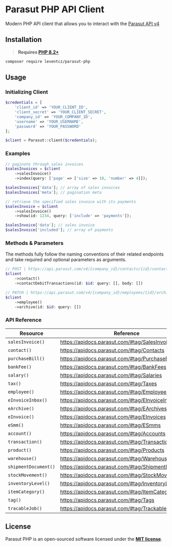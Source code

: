 # Parasut PHP API Client

Modern PHP API client that allows you to interact with the [Parasut API v4](https://apidocs.parasut.com/)

## Installation

> **Requires [PHP 8.2+](https://php.net/releases/)**

```bash
composer require leventcz/parasut-php
```

## Usage

### Initializing Client

```php
$credentials = [
    'client_id' => 'YOUR_CLIENT_ID',
    'client_secret' => 'YOUR_CLIENT_SECRET',
    'company_id' => 'YOUR_COMPANY_ID',
    'username' => 'YOUR_USERNAME',
    'password' => 'YOUR_PASSWORD'
];

$client = Parasut::client($credentials);
```

### Examples

```php
// paginate through sales invoices
$salesInvoices = $client
    ->salesInvoice()
    ->index(query: ['page' => ['size' => 10, 'number' => 4]]);

$salesInvoices['data']; // array of sales invoices   
$salesInvoices['meta']; // pagination meta

// retrieve the specified sales invoice with its payments
$salesInvoice = $client
    ->salesInvoice()
    ->show(id: 1234, query: ['include' => 'payments']);

$salesInvoice['data']; // sales invoice
$salesInvoice['included']; // array of payments
```

### Methods & Parameters

The methods fully follow the naming conventions of their related endpoints and take required and optional parameters as arguments.

```php
// POST | https://api.parasut.com/v4/{company_id}/contacts/{id}/contact_debit_transactions
$client
    ->contact()
    ->contactDebitTransactions(id: $id: query: [], body: [])

// PATCH | https://api.parasut.com/v4/{company_id}/employees/{id}/archive
$client
    ->employee()
    ->archive(id: $id: query: [])
```

### API Reference

| Resource             | Reference                                          |
|----------------------|----------------------------------------------------|
| `salesInvoice()`     | https://apidocs.parasut.com/#tag/SalesInvoices     |
| `contact()`          | https://apidocs.parasut.com/#tag/Contacts          |
| `purchaseBill()`     | https://apidocs.parasut.com/#tag/PurchaseBills     |
| `bankFee()`          | https://apidocs.parasut.com/#tag/BankFees          |
| `salary()`           | https://apidocs.parasut.com/#tag/Salaries          |
| `tax()`              | https://apidocs.parasut.com/#tag/Taxes             |
| `employee()`         | https://apidocs.parasut.com/#tag/Employees         |
| `eInvoiceInbox()`    | https://apidocs.parasut.com/#tag/EInvoiceInboxes   |
| `eArchive()`         | https://apidocs.parasut.com/#tag/EArchives         |
| `eInvoice()`         | https://apidocs.parasut.com/#tag/EInvoices         |
| `eSmm()`             | https://apidocs.parasut.com/#tag/ESmms             |
| `account()`          | https://apidocs.parasut.com/#tag/Accounts          |
| `transaction()`      | https://apidocs.parasut.com/#tag/Transactions      |
| `product()`          | https://apidocs.parasut.com/#tag/Products          |
| `warehouse()`        | https://apidocs.parasut.com/#tag/Warehouses        |
| `shipmentDocument()` | https://apidocs.parasut.com/#tag/ShipmentDocuments |
| `stockMovement()`    | https://apidocs.parasut.com/#tag/StockMovements    |
| `inventoryLevel()`   | https://apidocs.parasut.com/#tag/InventoryLevels   |
| `itemCategory()`     | https://apidocs.parasut.com/#tag/ItemCategories    |
| `tag()`              | https://apidocs.parasut.com/#tag/Tags              |
| `tracableJob()`      | https://apidocs.parasut.com/#tag/TrackableJobs     |

## License

Parasut PHP is an open-sourced software licensed under the **[MIT license](https://opensource.org/licenses/MIT)**.
